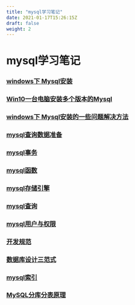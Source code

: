 ```yaml
---
title: "mysql学习笔记"
date: 2021-01-17T15:26:15Z
draft: false
weight: 2
---
```

# mysql学习笔记


### [windows下 Mysql安装](mysql_install)
### [Win10一台电脑安装多个版本的Mysql](mysql_install_more)

### [windows下 Mysql安装的一些问题解决方法](mysql_install_problem)

### [mysql查询数据准备](mysql_data)

### [mysql事务](mysql事务)

### [mysql函数](mysql函数)

### [mysql存储引擎](mysql存储引擎)


### [mysql查询](mysql查询)



### [mysql用户与权限](mysql用户与权限)

### [开发规范](mysql_开发规范)

### [数据库设计三范式](mysql_数据库设计三范式)

### [mysql索引](mysql索引)

### [MySQL分库分表原理](mysql_distinguish)

